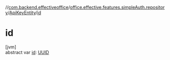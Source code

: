 //[com.backend.effectiveoffice](../../../index.md)/[office.effective.features.simpleAuth.repository](../index.md)/[ApiKeyEntity](index.md)/[id](id.md)

# id

[jvm]\
abstract var [id](id.md): [UUID](https://docs.oracle.com/javase/8/docs/api/java/util/UUID.html)
